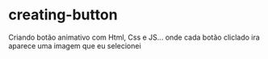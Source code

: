 # creating-button
Criando botão animativo com Html, Css e JS... onde cada botão cliclado ira aparece uma imagem que eu selecionei 
